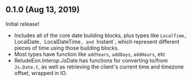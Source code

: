 ## 0.1.0 (Aug 13, 2019)

Initial release!

- Includes all of the core date building blocks, plus types like `LocalTime, `LocalDate`, `LocalDateTime`, and `Instant`, which represent different pieces of time using those building blocks.
- Most types have function like `addYears`, `addDays`, `addHours`, etc
- ReludeEon.Interop.JsDate has functions for converting to/from `Js.Date.t`, as well as retrieving the client's current time and timezone offset, wrapped in IO.
